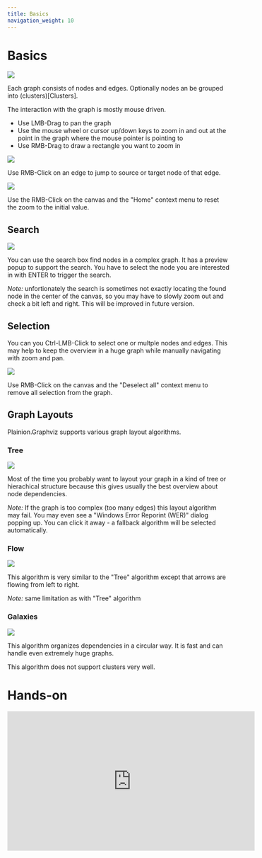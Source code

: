 ```yaml
---
title: Basics
navigation_weight: 10
---
```


# Basics

![](Screenshots/Overview.2.png)

Each graph consists of nodes and edges. Optionally nodes an be grouped into (clusters)[Clusters]. 

The interaction with the graph is mostly mouse driven.

- Use LMB-Drag to pan the graph
- Use the mouse wheel or cursor up/down keys to zoom in and out at the point in the graph where the mouse pointer is pointing to
- Use RMB-Drag to draw a rectangle you want to zoom in

![](Screenshots/Goto-target.png)

Use RMB-Click on an edge to jump to source or target node of that edge.

![](Screenshots/Home.png)

Use the RMB-Click on the canvas and the "Home" context menu to reset the zoom to the initial value.

## Search

![](Screenshots/Search.png)

You can use the search box find nodes in a complex graph. It has a preview popup to support the search.
You have to select the node you are interested in with ENTER to trigger the search.

*Note:* unfortionately the search is sometimes not exactly locating the found node in the center of the canvas,
so you may have to slowly zoom out and check a bit left and right. This will be improved in future version.

## Selection

You can you Ctrl-LMB-Click to select one or multple nodes and edges. This may help to keep the overview in a 
huge graph while manually navigating with zoom and pan.

![](Screenshots/Deselect-all.png)

Use RMB-Click on the canvas and the "Deselect all" context menu to remove all selection from the graph.

## Graph Layouts

Plainion.Graphviz supports various graph layout algorithms.

### Tree

![](Screenshots/Trees.png)

Most of the time you probably want to layout your graph in a kind of tree or hierachical structure because this 
gives usually the best overview about node dependencies. 

*Note:* If the graph is too complex (too many edges) this layout algorithm may fail. You may even see a 
"Windows Error Reporint (WER)" dialog popping up. You can click it away - a fallback algorithm will be selected
automatically.

### Flow

![](Screenshots/Flow.png)

This algorithm is very similar to the "Tree" algorithm except that arrows are flowing from left to right.

*Note:* same limitation as with "Tree" algorithm

### Galaxies

![](Screenshots/Galaxies.png)

This algorithm organizes dependencies in a circular way. It is fast and can handle even extremely huge graphs.

This algorithm does not support clusters very well.

# Hands-on

<iframe width="560" height="315" src="https://www.youtube.com/embed/z5By78jlR3M" title="YouTube video player" 
    frameborder="0" allow="accelerometer; autoplay; clipboard-write; encrypted-media; gyroscope; picture-in-picture; web-share" 
    llowfullscreen>
</iframe>
